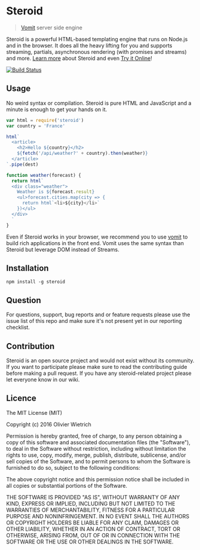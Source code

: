 # Steroid

  > [Vomit](http://github.com/bredele/vomit) server side engine

Steroid is a powerful HTML-based templating engine that runs on Node.js and in the browser. It does all the heavy lifting for you and supports streaming, partials, asynchronous rendering (with promises and streams) and more.
[Learn more]() about Steroid and even [Try it Online]()!

[![Build Status](https://travis-ci.org/bredele/html-stream.svg?branch=master)](https://travis-ci.org/bredele/html-stream)

## Usage

No weird syntax or compilation. Steroid is pure HTML and JavaScript and a minute is enough to get your hands on it.

```javascript
var html = require('steroid')
var country = 'France'

html`
  <article>
    <h2>Hello ${country}</h2>
    ${fetch('/api/weather?' + country).then(weather)}
  </article>
`.pipe(dest)

function weather(forecast) {
  return html`
  <div class="weather">
    Weather is ${forecast.result}
    <ul>forecast.cities.map(city => {
      return html`<li>${city}</li>`
    })</ul>
  </div>
  `
}
```

Even if Steroid works in your browser, we recommend you to use [vomit](http://github.com/bredele/vomit) to build rich applications in the front end. Vomit uses the same syntax than Steroid but leverage DOM instead of Streams.


## Installation

```shell
npm install -g steroid
```

## Question

For questions, support, bug reports and or feature requests please use the issue list of this repo and make sure it's not present yet in our reporting checklist.

## Contribution

Steroid is an open source project and would not exist without its community. If you want to participate please make sure to read the contributing guide before making a pull request. If you have any steroid-related project please let everyone know in our wiki.

## Licence

The MIT License (MIT)

Copyright (c) 2016 Olivier Wietrich

Permission is hereby granted, free of charge, to any person obtaining a copy
of this software and associated documentation files (the "Software"), to deal
in the Software without restriction, including without limitation the rights
to use, copy, modify, merge, publish, distribute, sublicense, and/or sell
copies of the Software, and to permit persons to whom the Software is
furnished to do so, subject to the following conditions:

The above copyright notice and this permission notice shall be included in all
copies or substantial portions of the Software.

THE SOFTWARE IS PROVIDED "AS IS", WITHOUT WARRANTY OF ANY KIND, EXPRESS OR
IMPLIED, INCLUDING BUT NOT LIMITED TO THE WARRANTIES OF MERCHANTABILITY,
FITNESS FOR A PARTICULAR PURPOSE AND NONINFRINGEMENT. IN NO EVENT SHALL THE
AUTHORS OR COPYRIGHT HOLDERS BE LIABLE FOR ANY CLAIM, DAMAGES OR OTHER
LIABILITY, WHETHER IN AN ACTION OF CONTRACT, TORT OR OTHERWISE, ARISING FROM,
OUT OF OR IN CONNECTION WITH THE SOFTWARE OR THE USE OR OTHER DEALINGS IN THE
SOFTWARE.
